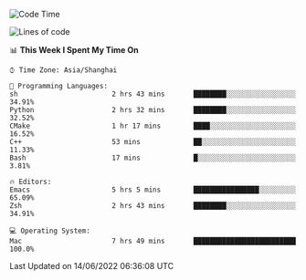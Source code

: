 <!--START_SECTION:waka-->
![Code Time](http://img.shields.io/badge/Code%20Time-724%20hrs%2045%20mins-blue)

![Lines of code](https://img.shields.io/badge/From%20Hello%20World%20I%27ve%20Written-22%20Thousand%20lines%20of%20code-blue)

📊 **This Week I Spent My Time On** 

```text
⌚︎ Time Zone: Asia/Shanghai

💬 Programming Languages: 
sh                       2 hrs 43 mins       ████████░░░░░░░░░░░░░░░░░   34.91% 
Python                   2 hrs 32 mins       ████████░░░░░░░░░░░░░░░░░   32.52% 
CMake                    1 hr 17 mins        ████░░░░░░░░░░░░░░░░░░░░░   16.52% 
C++                      53 mins             ██░░░░░░░░░░░░░░░░░░░░░░░   11.33% 
Bash                     17 mins             █░░░░░░░░░░░░░░░░░░░░░░░░   3.81%

🔥 Editors: 
Emacs                    5 hrs 5 mins        ████████████████░░░░░░░░░   65.09% 
Zsh                      2 hrs 43 mins       ████████░░░░░░░░░░░░░░░░░   34.91%

💻 Operating System: 
Mac                      7 hrs 49 mins       █████████████████████████   100.0%

```


 Last Updated on 14/06/2022 06:36:08 UTC
<!--END_SECTION:waka-->
